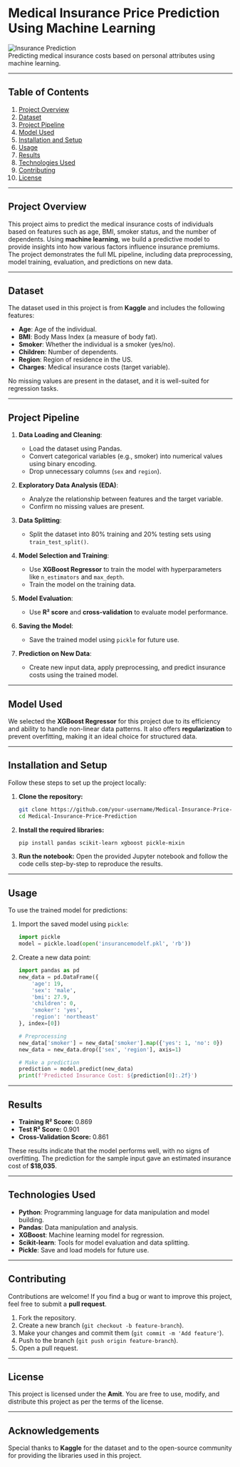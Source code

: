 
# **Medical Insurance Price Prediction Using Machine Learning**

![Insurance Prediction](https://img.shields.io/badge/Machine%20Learning-XGBoost-blue.svg)  
Predicting medical insurance costs based on personal attributes using machine learning.

---

## **Table of Contents**
1. [Project Overview](#project-overview)  
2. [Dataset](#dataset)  
3. [Project Pipeline](#project-pipeline)  
4. [Model Used](#model-used)  
5. [Installation and Setup](#installation-and-setup)  
6. [Usage](#usage)  
7. [Results](#results)  
8. [Technologies Used](#technologies-used)  
9. [Contributing](#contributing)  
10. [License](#license)

---

## **Project Overview**
This project aims to predict the medical insurance costs of individuals based on features such as age, BMI, smoker status, and the number of dependents. Using **machine learning**, we build a predictive model to provide insights into how various factors influence insurance premiums. The project demonstrates the full ML pipeline, including data preprocessing, model training, evaluation, and predictions on new data.

---

## **Dataset**
The dataset used in this project is from **Kaggle** and includes the following features:
- **Age**: Age of the individual.
- **BMI**: Body Mass Index (a measure of body fat).
- **Smoker**: Whether the individual is a smoker (yes/no).
- **Children**: Number of dependents.
- **Region**: Region of residence in the US.
- **Charges**: Medical insurance costs (target variable).

No missing values are present in the dataset, and it is well-suited for regression tasks.

---

## **Project Pipeline**
1. **Data Loading and Cleaning**:  
   - Load the dataset using Pandas.
   - Convert categorical variables (e.g., smoker) into numerical values using binary encoding.
   - Drop unnecessary columns (`sex` and `region`).

2. **Exploratory Data Analysis (EDA)**:  
   - Analyze the relationship between features and the target variable.
   - Confirm no missing values are present.

3. **Data Splitting**:  
   - Split the dataset into 80% training and 20% testing sets using `train_test_split()`.

4. **Model Selection and Training**:  
   - Use **XGBoost Regressor** to train the model with hyperparameters like `n_estimators` and `max_depth`.
   - Train the model on the training data.

5. **Model Evaluation**:  
   - Use **R² score** and **cross-validation** to evaluate model performance.

6. **Saving the Model**:  
   - Save the trained model using `pickle` for future use.

7. **Prediction on New Data**:  
   - Create new input data, apply preprocessing, and predict insurance costs using the trained model.

---

## **Model Used**
We selected the **XGBoost Regressor** for this project due to its efficiency and ability to handle non-linear data patterns. It also offers **regularization** to prevent overfitting, making it an ideal choice for structured data.

---

## **Installation and Setup**
Follow these steps to set up the project locally:

1. **Clone the repository:**
   ```bash
   git clone https://github.com/your-username/Medical-Insurance-Price-Prediction.git
   cd Medical-Insurance-Price-Prediction
   ```

2. **Install the required libraries:**
   ```bash
   pip install pandas scikit-learn xgboost pickle-mixin
   ```

3. **Run the notebook:**
   Open the provided Jupyter notebook and follow the code cells step-by-step to reproduce the results.

---

## **Usage**
To use the trained model for predictions:

1. Import the saved model using `pickle`:
   ```python
   import pickle
   model = pickle.load(open('insurancemodelf.pkl', 'rb'))
   ```

2. Create a new data point:
   ```python
   import pandas as pd
   new_data = pd.DataFrame({
       'age': 19,
       'sex': 'male',
       'bmi': 27.9,
       'children': 0,
       'smoker': 'yes',
       'region': 'northeast'
   }, index=[0])

   # Preprocessing
   new_data['smoker'] = new_data['smoker'].map({'yes': 1, 'no': 0})
   new_data = new_data.drop(['sex', 'region'], axis=1)

   # Make a prediction
   prediction = model.predict(new_data)
   print(f'Predicted Insurance Cost: ${prediction[0]:.2f}')
   ```

---

## **Results**
- **Training R² Score:** 0.869  
- **Test R² Score:** 0.901  
- **Cross-Validation Score:** 0.861  

These results indicate that the model performs well, with no signs of overfitting. The prediction for the sample input gave an estimated insurance cost of **$18,035**.

---

## **Technologies Used**
- **Python**: Programming language for data manipulation and model building.
- **Pandas**: Data manipulation and analysis.
- **XGBoost**: Machine learning model for regression.
- **Scikit-learn**: Tools for model evaluation and data splitting.
- **Pickle**: Save and load models for future use.

---

## **Contributing**
Contributions are welcome! If you find a bug or want to improve this project, feel free to submit a **pull request**.

1. Fork the repository.
2. Create a new branch (`git checkout -b feature-branch`).
3. Make your changes and commit them (`git commit -m 'Add feature'`).
4. Push to the branch (`git push origin feature-branch`).
5. Open a pull request.

---

## **License**
This project is licensed under the **Amit**. You are free to use, modify, and distribute this project as per the terms of the license.

---

## **Acknowledgements**
Special thanks to **Kaggle** for the dataset and to the open-source community for providing the libraries used in this project.
